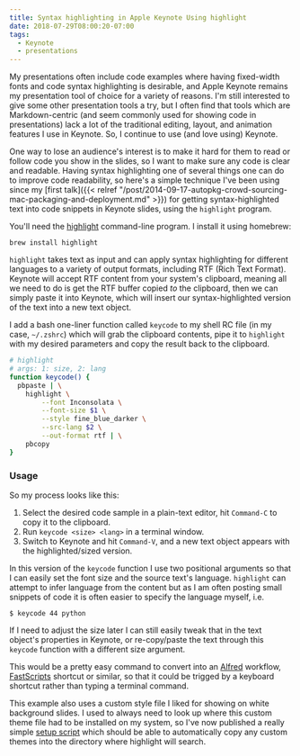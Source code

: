 ```yaml
---
title: Syntax highlighting in Apple Keynote Using highlight
date: 2018-07-29T08:00:20-07:00
tags:
  - Keynote
  - presentations
---
```


My presentations often include code examples where having fixed-width fonts and code syntax highlighting is desirable, and Apple Keynote remains my presentation tool of choice for a variety of reasons. I'm still interested to give some other presentation tools a try, but I often find that tools which are Markdown-centric (and seem commonly used for showing code in presentations) lack a lot of the traditional editing, layout, and animation features I use in Keynote. So, I continue to use (and love using) Keynote.

One way to lose an audience's interest is to make it hard for them to read or follow code you show in the slides, so I want to make sure any code is clear and readable. Having syntax highlighting one of several things one can do to improve code readability, so here's a simple technique I've been using since my [first talk]({{< relref "/post/2014-09-17-autopkg-crowd-sourcing-mac-packaging-and-deployment.md" >}}) for getting syntax-highlighted text into code snippets in Keynote slides, using the `highlight` program.


You'll need the [highlight](http://www.andre-simon.de/doku/highlight/en/highlight.php) command-line program. I install it using homebrew:

```
brew install highlight
```

`highlight` takes text as input and can apply syntax highlighting for different languages to a variety of output formats, including RTF (Rich Text Format). Keynote will accept RTF content from your system's clipboard, meaning all we need to do is get the RTF buffer copied _to_ the clipboard, then we can simply paste it into Keynote, which will insert our syntax-highlighted version of the text into a new text object.

I add a bash one-liner function called `keycode` to my shell RC file (in my case, `~/.zshrc`) which will grab the clipboard contents, pipe it to `highlight` with my desired parameters and copy the result back to the clipboard.

```bash
# highlight
# args: 1: size, 2: lang
function keycode() {
  pbpaste | \
    highlight \
    	--font Inconsolata \
    	--font-size $1 \
    	--style fine_blue_darker \
    	--src-lang $2 \
    	--out-format rtf | \
    pbcopy
}
```

### Usage

So my process looks like this:

1. Select the desired code sample in a plain-text editor, hit `Command-C` to copy it to the clipboard.
1. Run `keycode <size> <lang>` in a terminal window.
1. Switch to Keynote and hit `Command-V`, and a new text object appears with the highlighted/sized version.

In this version of the `keycode` function I use two positional arguments so that I can easily set the font size and the source text's language. `highlight` can attempt to infer language from the content but as I am often posting small snippets of code it is often easier to specify the language myself, i.e.

```
$ keycode 44 python
```

If I need to adjust the size later I can still easily tweak that in the text object's properties in Keynote, or re-copy/paste the text through this `keycode` function with a different size argument.


This would be a pretty easy command to convert into an [Alfred](https://www.alfredapp.com/workflows/) workflow, [FastScripts](https://red-sweater.com/fastscripts/) shortcut or similar, so that it could be trigged by a keyboard shortcut rather than typing a terminal command.

This example also uses a custom style file I liked for showing on white background slides. I used to always need to look up where this custom theme file had to be installed on my system, so I've now published a really simple [setup script](https://github.com/timsutton/presentation-tools/blob/master/setup_highlight.bash) which should be able to automatically copy any custom themes into the directory where highlight will search.

